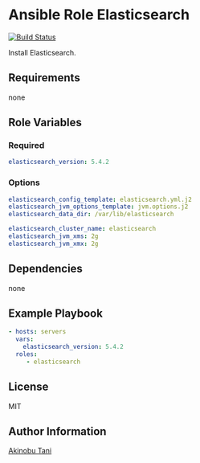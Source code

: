Ansible Role Elasticsearch
=========
[![Build Status](https://travis-ci.org/akinobu-tani/ansible-role-elasticsearch.svg?branch=master)](https://travis-ci.org/akinobu-tani/ansible-role-elasticsearch)

Install Elasticsearch.

Requirements
------------

none

Role Variables
--------------

### Required

``` yaml
elasticsearch_version: 5.4.2
```

### Options

``` yaml
elasticsearch_config_template: elasticsearch.yml.j2
elasticsearch_jvm_options_template: jvm.options.j2
elasticsearch_data_dir: /var/lib/elasticsearch

elasticsearch_cluster_name: elasticsearch
elasticsearch_jvm_xms: 2g
elasticsearch_jvm_xmx: 2g
```

Dependencies
------------

none

Example Playbook
----------------

``` yaml
- hosts: servers
  vars:
    elasticsearch_version: 5.4.2
  roles:
     - elasticsearch
```


License
-------

MIT

Author Information
------------------

[Akinobu Tani](http://github.com/akinobu-tani)
